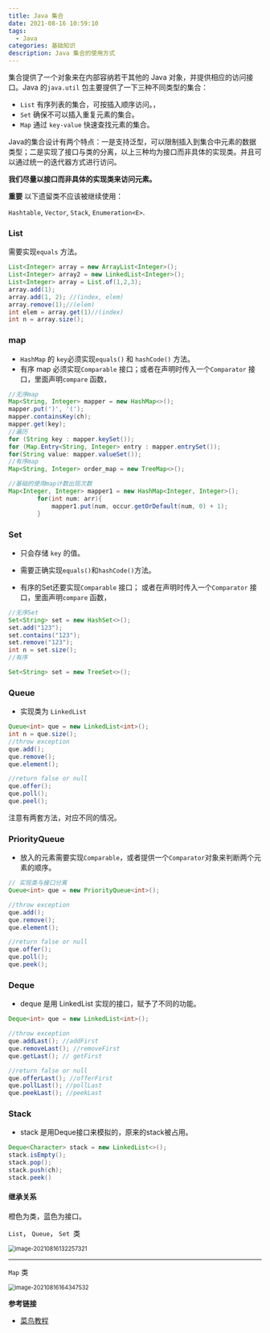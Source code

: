 ```yaml
---
title: Java 集合
date: 2021-08-16 10:59:10
tags:
  - Java
categories: 基础知识
description: Java 集合的使用方式
---
```


集合提供了一个对象来在内部容纳若干其他的 Java 对象，并提供相应的访问接口。Java 的`java.util` 包主要提供了一下三种不同类型的集合：

- `List` 有序列表的集合，可按插入顺序访问。，
- `Set` 确保不可以插入重复元素的集合。
- `Map` 通过 `key-value` 快速查找元素的集合。

Java的集合设计有两个特点：一是支持泛型，可以限制插入到集合中元素的数据类型；二是实现了接口与类的分离，以上三种均为接口而非具体的实现类。并且可以通过统一的迭代器方式进行访问。

**我们尽量以接口而非具体的实现类来访问元素。**

**重要** 以下遗留类不应该被继续使用：

`Hashtable`, `Vector`, `Stack`, `Enumeration<E>`.

### List

需要实现`equals` 方法。

```java
List<Integer> array = new ArrayList<Integer>();
List<Integer> array2 = new LinkedList<Integer>();
List<Integer> array = List.of(1,2,3);
array.add(1);
array.add(1, 2); //(index, elem)
array.remove(1);//(elem)
int elem = array.get(1)//(index)
int n = array.size();
```

### map

- `HashMap` 的 `key`必须实现`equals()` 和 `hashCode()` 方法。
- 有序 map 必须实现`Comparable` 接口；或者在声明时传入一个`Comparator` 接口，里面声明`compare` 函数，

```java
//无序map
Map<String, Integer> mapper = new HashMap<>();
mapper.put(')', '(');
mapper.containsKey(ch);
mapper.get(key);
//遍历
for (String key : mapper.keySet());
for (Map.Entry<String, Integer> entry : mapper.entrySet());
for(String value: mapper.valueSet());
//有序map
Map<String, Integer> order_map = new TreeMap<>();

//基础的使用map计数出现次数
Map<Integer, Integer> mapper1 = new HashMap<Integer, Integer>();
        for(int num: arr){
            mapper1.put(num, occur.getOrDefault(num, 0) + 1);
        }
```

### Set 

- 只会存储 `key` 的值。

- 需要正确实现`equals()`和`hashCode()`方法。
- 有序的Set还要实现`Comparable` 接口； 或者在声明时传入一个`Comparator` 接口，里面声明`compare` 函数，

```java
//无序Set
Set<String> set = new HashSet<>();
set.add("123");
set.contains("123");
set.remove("123");
int n = set.size();
//有序

Set<String> set = new TreeSet<>();

```



### Queue

- 实现类为 `LinkedList`

```java
Queue<int> que = new LinkedList<int>();
int n = que.size();
//throw exception
que.add();
que.remove();
que.element();

//return false or null
que.offer();
que.poll();
que.peel();
```

注意有两套方法，对应不同的情况。

### PriorityQueue

- 放入的元素需要实现`Comparable`，或者提供一个`Comparator`对象来判断两个元素的顺序。

```java
// 实现类与接口分离
Queue<int> que = new PriorityQueue<int>();

//throw exception
que.add();
que.remove();
que.element();

//return false or null
que.offer();
que.poll();
que.peek();
```

### Deque

- deque 是用 LinkedList 实现的接口，赋予了不同的功能。

```java
Deque<int> que = new LinkedList<int>();

//throw exception
que.addLast(); //addFirst
que.removeLast(); //removeFirst
que.getLast(); // getFirst

//return false or null
que.offerLast(); //offerFirst
que.pollLast(); //pollLast
que.peekLast(); //peekLast
```

### Stack

- stack 是用Deque接口来模拟的，原来的stack被占用。

```java
Deque<Character> stack = new LinkedList<>();
stack.isEmpty();
stack.pop();
stack.push(ch);
stack.peek()
```



#### 继承关系

橙色为类，蓝色为接口。

`List`， `Queue`， `Set `类

<img src="https://gitee.com/MyTypora/typorapic/raw/master/img/20210816132257.png" alt="image-20210816132257321" style="zoom:80%;" />

--------



`Map` 类

<img src="https://gitee.com/MyTypora/typorapic/raw/master/img/20210816164347.png" alt="image-20210816164347532" style="zoom:80%;" />

**参考链接**

- [菜鸟教程](https://www.runoob.com/java/java-tutorial.html)